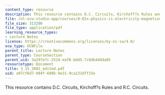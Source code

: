 ```yaml
---
content_type: resource
description: This resource contains D.C. Circuits, Kirchoff?s Rules and R.C. Circuits.
file: /ol-ocw-studio-app/courses/8-02x-physics-ii-electricity-magnetism-with-an-experimental-focus-spring-2005/a97cf6d7984f608b9e319ca131dff15e_3_15_2002_edited.pdf
file_size: 313286
file_type: application/pdf
learning_resource_types:
- Lecture Notes
license: https://creativecommons.org/licenses/by-nc-sa/4.0/
ocw_type: OCWFile
parent_title: Lecture Notes
parent_type: CourseSection
parent_uid: 3a297e7c-252d-eaf8-bdd5-7c8db4ddda05
resourcetype: Document
title: 3_15_2002_edited.pdf
uid: a97cf6d7-984f-608b-9e31-9ca131dff15e
---
```

This resource contains D.C. Circuits, Kirchoff?s Rules and R.C. Circuits.